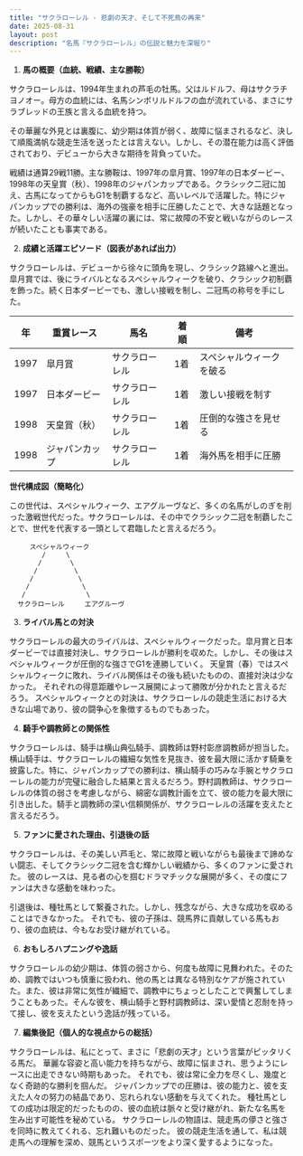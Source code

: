```yaml
---
title: "サクラローレル - 悲劇の天才、そして不死鳥の再来"
date: 2025-08-31
layout: post
description: "名馬『サクラローレル』の伝説と魅力を深堀り"
---
```


1. **馬の概要（血統、戦績、主な勝鞍）**

サクラローレルは、1994年生まれの芦毛の牡馬。父はルドルフ、母はサクラチヨノオー。母方の血統には、名馬シンボリルドルフの血が流れている、まさにサラブレッドの王族と言える血統を持つ。  

その華麗な外見とは裏腹に、幼少期は体質が弱く、故障に悩まされるなど、決して順風満帆な競走生活を送ったとは言えない。しかし、その潜在能力は高く評価されており、デビューから大きな期待を背負っていた。

戦績は通算29戦11勝。主な勝鞍は、1997年の皐月賞、1997年の日本ダービー、1998年の天皇賞（秋）、1998年のジャパンカップである。クラシック二冠に加え、古馬になってからもG1を制覇するなど、高いレベルで活躍した。特にジャパンカップでの勝利は、海外の強豪を相手に圧勝したことで、大きな話題となった。しかし、その華々しい活躍の裏には、常に故障の不安と戦いながらのレースが続いたことも事実である。


2. **成績と活躍エピソード（図表があれば出力）**

サクラローレルは、デビューから徐々に頭角を現し、クラシック路線へと進出。皐月賞では、後にライバルとなるスペシャルウィークを破り、クラシック初制覇を飾った。続く日本ダービーでも、激しい接戦を制し、二冠馬の称号を手にした。

| 年 | 重賞レース | 馬名 | 着順 | 備考 |
|---|---|---|---|---|
| 1997 | 皐月賞 | サクラローレル | 1着 | スペシャルウィークを破る |
| 1997 | 日本ダービー | サクラローレル | 1着 | 激しい接戦を制す |
| 1998 | 天皇賞（秋） | サクラローレル | 1着 | 圧倒的な強さを見せる |
| 1998 | ジャパンカップ | サクラローレル | 1着 | 海外馬を相手に圧勝 |


**世代構成図（簡略化）**

この世代は、スペシャルウィーク、エアグルーヴなど、多くの名馬がしのぎを削った激戦世代だった。サクラローレルは、その中でクラシック二冠を制覇したことで、世代を代表する一頭として君臨したと言えるだろう。

```
     スペシャルウィーク
        /     \
       /       \
      /         \
     /           \
    /             \
   /               \
  サクラローレル     エアグルーヴ
```


3. **ライバル馬との対決**

サクラローレルの最大のライバルは、スペシャルウィークだった。皐月賞と日本ダービーでは直接対決し、サクラローレルが勝利を収めた。しかし、その後はスペシャルウィークが圧倒的な強さでG1を連勝していく。  天皇賞（春）ではスペシャルウィークに敗れ、ライバル関係はその後も続いたものの、直接対決は少なかった。  それぞれの得意距離やレース展開によって勝敗が分かれたと言えるだろう。  スペシャルウィークとの対決は、サクラローレルの競走生活における大きな山場であり、彼の闘争心を象徴するものでもあった。


4. **騎手や調教師との関係性**

サクラローレルは、騎手は横山典弘騎手、調教師は野村彰彦調教師が担当した。横山騎手は、サクラローレルの繊細な気性を見抜き、彼を最大限に活かす騎乗を披露した。特に、ジャパンカップでの勝利は、横山騎手の巧みな手腕とサクラローレルの能力が完璧に融合した結果と言えるだろう。野村調教師は、サクラローレルの体質の弱さを考慮しながら、綿密な調教計画を立て、彼の能力を最大限に引き出した。騎手と調教師の深い信頼関係が、サクラローレルの活躍を支えたと言えるだろう。


5. **ファンに愛された理由、引退後の話**

サクラローレルは、その美しい芦毛と、常に故障と戦いながらも最後まで諦めない闘志、そしてクラシック二冠を含む輝かしい戦績から、多くのファンに愛された。  彼のレースは、見る者の心を掴むドラマチックな展開が多く、その度にファンは大きな感動を味わった。

引退後は、種牡馬として繋養された。しかし、残念ながら、大きな成功を収めることはできなかった。  それでも、彼の子孫は、競馬界に貢献している馬もおり、彼の血統は、今もなお受け継がれている。


6. **おもしろハプニングや逸話**

サクラローレルの幼少期は、体質の弱さから、何度も故障に見舞われた。そのため、調教ではいつも慎重に扱われ、他の馬とは異なる特別なケアが施されていた。また、彼は非常に気性が繊細で、調教中にちょっとしたことで興奮してしまうこともあった。そんな彼を、横山騎手と野村調教師は、深い愛情と忍耐を持って接し、彼を支えたという逸話が残っている。


7. **編集後記（個人的な視点からの総括）**

サクラローレルは、私にとって、まさに「悲劇の天才」という言葉がピッタリくる馬だ。  華麗な容姿と高い能力を持ちながら、故障に悩まされ、思うようにレースに出走できない時期もあった。  それでも、彼は常に全力を尽くし、幾度となく奇跡的な勝利を掴んだ。  ジャパンカップでの圧勝は、彼の能力と、彼を支えた人々の努力の結晶であり、忘れられない感動を与えてくれた。  種牡馬としての成功は限定的だったものの、彼の血統は脈々と受け継がれ、新たな名馬を生み出す可能性を秘めている。  サクラローレルの物語は、競走馬の儚さと強さを同時に教えてくれる、忘れ難いものだった。  彼の競走生活を通して、私は競走馬への理解を深め、競馬というスポーツをより深く愛するようになった。
